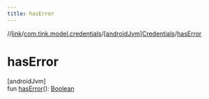 ```yaml
---
title: hasError
---
```

//[link](../../../index.html)/[com.tink.model.credentials](../index.html)/[[androidJvm]Credentials](index.html)/[hasError](has-error.html)



# hasError



[androidJvm]\
fun [hasError](has-error.html)(): [Boolean](https://kotlinlang.org/api/latest/jvm/stdlib/kotlin/-boolean/index.html)




